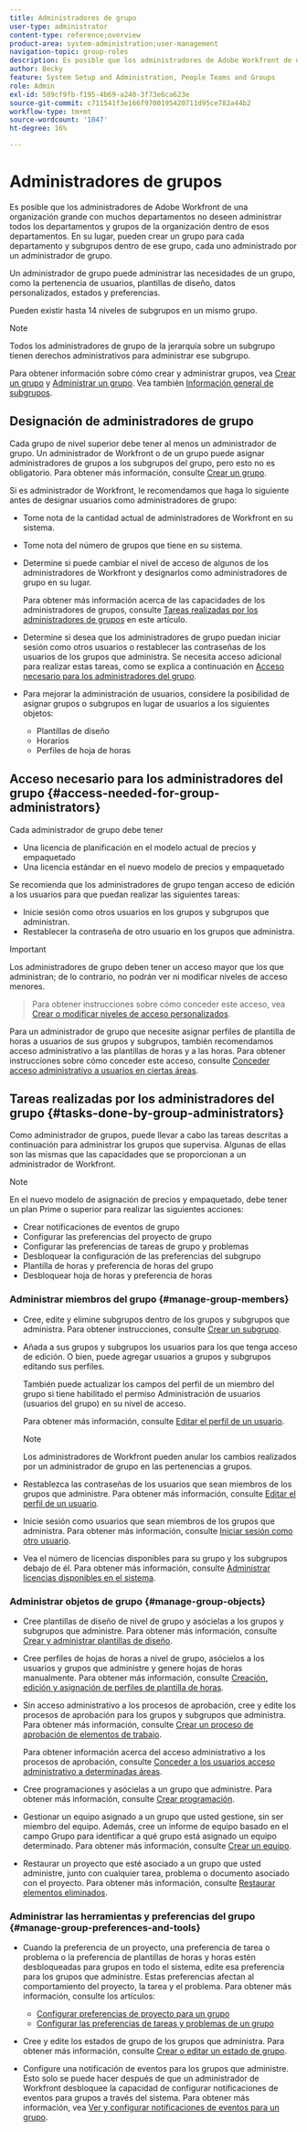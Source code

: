 ```yaml
---
title: Administradores de grupo
user-type: administrator
content-type: reference;overview
product-area: system-administration;user-management
navigation-topic: group-roles
description: Es posible que los administradores de Adobe Workfront de una organización grande con muchos departamentos no deseen administrar todos los departamentos y grupos de la organización dentro de esos departamentos. En su lugar, pueden crear un grupo para cada departamento y subgrupos dentro de ese grupo, cada uno administrado por un administrador de grupo.
author: Becky
feature: System Setup and Administration, People Teams and Groups
role: Admin
exl-id: 589cf9fb-f195-4b69-a240-3f73e6ca623e
source-git-commit: c711541f3e166f9700195420711d95ce782a44b2
workflow-type: tm+mt
source-wordcount: '1047'
ht-degree: 16%

---
```


# Administradores de grupos

<!-- Audited: 12/2023 -->

Es posible que los administradores de Adobe Workfront de una organización grande con muchos departamentos no deseen administrar todos los departamentos y grupos de la organización dentro de esos departamentos. En su lugar, pueden crear un grupo para cada departamento y subgrupos dentro de ese grupo, cada uno administrado por un administrador de grupo.

Un administrador de grupo puede administrar las necesidades de un grupo, como la pertenencia de usuarios, plantillas de diseño, datos personalizados, estados y preferencias.

Pueden existir hasta 14 niveles de subgrupos en un mismo grupo.

>[!NOTE]
>
>Todos los administradores de grupo de la jerarquía sobre un subgrupo tienen derechos administrativos para administrar ese subgrupo.

Para obtener información sobre cómo crear y administrar grupos, vea [Crear un grupo](../../../administration-and-setup/manage-groups/create-and-manage-groups/create-a-group.md) y [Administrar un grupo](../../../administration-and-setup/manage-groups/create-and-manage-groups/manage-a-group.md). Vea también [Información general de subgrupos](../../../administration-and-setup/manage-groups/groups-overview/subgroups.md).

## Designación de administradores de grupo

Cada grupo de nivel superior debe tener al menos un administrador de grupo. Un administrador de Workfront o de un grupo puede asignar administradores de grupos a los subgrupos del grupo, pero esto no es obligatorio. Para obtener más información, consulte [Crear un grupo](../../../administration-and-setup/manage-groups/create-and-manage-groups/create-a-group.md).

Si es administrador de Workfront, le recomendamos que haga lo siguiente antes de designar usuarios como administradores de grupo:

* Tome nota de la cantidad actual de administradores de Workfront en su sistema.
* Tome nota del número de grupos que tiene en su sistema.
* Determine si puede cambiar el nivel de acceso de algunos de los administradores de Workfront y designarlos como administradores de grupo en su lugar.

  Para obtener más información acerca de las capacidades de los administradores de grupos, consulte [Tareas realizadas por los administradores de grupos](#tasks-done-by-group-administrators) en este artículo.

* Determine si desea que los administradores de grupo puedan iniciar sesión como otros usuarios o restablecer las contraseñas de los usuarios de los grupos que administra. Se necesita acceso adicional para realizar estas tareas, como se explica a continuación en [Acceso necesario para los administradores del grupo](#access-needed-for-group-administrators).
* Para mejorar la administración de usuarios, considere la posibilidad de asignar grupos o subgrupos en lugar de usuarios a los siguientes objetos:

   * Plantillas de diseño
   * Horarios
   * Perfiles de hoja de horas

## Acceso necesario para los administradores del grupo {#access-needed-for-group-administrators}

Cada administrador de grupo debe tener

* Una licencia de planificación en el modelo actual de precios y empaquetado
* Una licencia estándar en el nuevo modelo de precios y empaquetado

Se recomienda que los administradores de grupo tengan acceso de edición a los usuarios para que puedan realizar las siguientes tareas:

* Inicie sesión como otros usuarios en los grupos y subgrupos que administran.
* Restablecer la contraseña de otro usuario en los grupos que administra.

>[!IMPORTANT]
>
>Los administradores de grupo deben tener un acceso mayor que los que administran; de lo contrario, no podrán ver ni modificar niveles de acceso menores.
>>Para obtener instrucciones sobre cómo conceder este acceso, vea [Crear o modificar niveles de acceso personalizados](../../../administration-and-setup/add-users/configure-and-grant-access/create-modify-access-levels.md).

Para un administrador de grupo que necesite asignar perfiles de plantilla de horas a usuarios de sus grupos y subgrupos, también recomendamos acceso administrativo a las plantillas de horas y a las horas. Para obtener instrucciones sobre cómo conceder este acceso, consulte [Conceder acceso administrativo a usuarios en ciertas áreas](../../../administration-and-setup/add-users/configure-and-grant-access/grant-users-admin-access-certain-areas.md).

## Tareas realizadas por los administradores del grupo {#tasks-done-by-group-administrators}

Como administrador de grupos, puede llevar a cabo las tareas descritas a continuación para administrar los grupos que supervisa. Algunas de ellas son las mismas que las capacidades que se proporcionan a un administrador de Workfront.

>[!NOTE]
>
>En el nuevo modelo de asignación de precios y empaquetado, debe tener un plan Prime o superior para realizar las siguientes acciones:
>
> * Crear notificaciones de eventos de grupo
> * Configurar las preferencias del proyecto de grupo
> * Configurar las preferencias de tareas de grupo y problemas
> * Desbloquear la configuración de las preferencias del subgrupo
> * Plantilla de horas y preferencia de horas del grupo
> * Desbloquear hoja de horas y preferencia de horas

### Administrar miembros del grupo {#manage-group-members}

* Cree, edite y elimine subgrupos dentro de los grupos y subgrupos que administra. Para obtener instrucciones, consulte [Crear un subgrupo](../../../administration-and-setup/manage-groups/create-and-manage-subgroups/create-a-subgroup.md).
* Añada a sus grupos y subgrupos los usuarios para los que tenga acceso de edición. O bien, puede agregar usuarios a grupos y subgrupos editando sus perfiles.

  También puede actualizar los campos del perfil de un miembro del grupo si tiene habilitado el permiso Administración de usuarios (usuarios del grupo) en su nivel de acceso.

  Para obtener más información, consulte [Editar el perfil de un usuario](../../../administration-and-setup/add-users/create-and-manage-users/edit-a-users-profile.md).

  >[!NOTE]
  >
  >Los administradores de Workfront pueden anular los cambios realizados por un administrador de grupo en las pertenencias a grupos.

* Restablezca las contraseñas de los usuarios que sean miembros de los grupos que administre. Para obtener más información, consulte [Editar el perfil de un usuario](../../../administration-and-setup/add-users/create-and-manage-users/edit-a-users-profile.md).
* Inicie sesión como usuarios que sean miembros de los grupos que administra. Para obtener más información, consulte [Iniciar sesión como otro usuario](../../../administration-and-setup/add-users/create-and-manage-users/log-in-as-another-user.md).
* Vea el número de licencias disponibles para su grupo y los subgrupos debajo de él. Para obtener más información, consulte [Administrar licencias disponibles en el sistema](../../../administration-and-setup/get-started-wf-administration/manage-available-licenses-in-your-system.md).

### Administrar objetos de grupo {#manage-group-objects}

* Cree plantillas de diseño de nivel de grupo y asócielas a los grupos y subgrupos que administre. Para obtener más información, consulte [Crear y administrar plantillas de diseño](../../../administration-and-setup/customize-workfront/use-layout-templates/create-and-manage-layout-templates.md).
* Cree perfiles de hojas de horas a nivel de grupo, asócielos a los usuarios y grupos que administre y genere hojas de horas manualmente. Para obtener más información, consulte [Creación, edición y asignación de perfiles de plantilla de horas](../../../timesheets/create-and-manage-timesheets/create-timesheet-profiles.md).
* Sin acceso administrativo a los procesos de aprobación, cree y edite los procesos de aprobación para los grupos y subgrupos que administra. Para obtener más información, consulte [Crear un proceso de aprobación de elementos de trabajo](../../../administration-and-setup/customize-workfront/configure-approval-milestone-processes/create-approval-processes.md).

  Para obtener información acerca del acceso administrativo a los procesos de aprobación, consulte [Conceder a los usuarios acceso administrativo a determinadas áreas](../../../administration-and-setup/add-users/configure-and-grant-access/grant-users-admin-access-certain-areas.md).

* Cree programaciones y asócielas a un grupo que administre. Para obtener más información, consulte [Crear programación](../../../administration-and-setup/set-up-workfront/configure-timesheets-schedules/create-schedules.md).
* Gestionar un equipo asignado a un grupo que usted gestione, sin ser miembro del equipo. Además, cree un informe de equipo basado en el campo Grupo para identificar a qué grupo está asignado un equipo determinado. Para obtener más información, consulte [Crear un equipo](../../../people-teams-and-groups/create-and-manage-teams/create-a-team.md).
* Restaurar un proyecto que esté asociado a un grupo que usted administre, junto con cualquier tarea, problema o documento asociado con el proyecto. Para obtener más información, consulte [Restaurar elementos eliminados](../../../administration-and-setup/manage-workfront/manage-deleted-items/restore-deleted-items.md).

### Administrar las herramientas y preferencias del grupo {#manage-group-preferences-and-tools}

* Cuando la preferencia de un proyecto, una preferencia de tarea o problema o la preferencia de plantillas de horas y horas estén desbloqueadas para grupos en todo el sistema, edite esa preferencia para los grupos que administre. Estas preferencias afectan al comportamiento del proyecto, la tarea y el problema. Para obtener más información, consulte los artículos:

   * [Configurar preferencias de proyecto para un grupo](../../../administration-and-setup/manage-groups/create-and-manage-groups/configure-project-preferences-group.md)
   * [Configurar las preferencias de tareas y problemas de un grupo](../../../administration-and-setup/manage-groups/create-and-manage-groups/configure-task-issue-preferences-group.md)

* Cree y edite los estados de grupo de los grupos que administra. Para obtener más información, consulte [Crear o editar un estado de grupo](../../../administration-and-setup/manage-groups/manage-group-statuses/create-or-edit-a-group-status.md).
* Configure una notificación de eventos para los grupos que administre. Esto solo se puede hacer después de que un administrador de Workfront desbloquee la capacidad de configurar notificaciones de eventos para grupos a través del sistema. Para obtener más información, vea [Ver y configurar notificaciones de eventos para un grupo](../../../administration-and-setup/manage-groups/create-and-manage-groups/view-and-configure-event-notifications-group.md).
